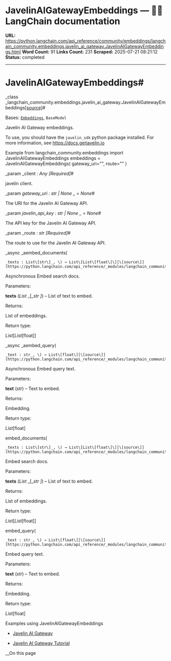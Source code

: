 # JavelinAIGatewayEmbeddings — 🦜🔗 LangChain  documentation

**URL:** https://python.langchain.com/api_reference/community/embeddings/langchain_community.embeddings.javelin_ai_gateway.JavelinAIGatewayEmbeddings.html
**Word Count:** 91
**Links Count:** 231
**Scraped:** 2025-07-21 08:21:12
**Status:** completed

---

# JavelinAIGatewayEmbeddings\#

_class _langchain\_community.embeddings.javelin\_ai\_gateway.JavelinAIGatewayEmbeddings[\[source\]](https://python.langchain.com/api_reference/_modules/langchain_community/embeddings/javelin_ai_gateway.html#JavelinAIGatewayEmbeddings)\#     

Bases: [`Embeddings`](https://python.langchain.com/api_reference/core/embeddings/langchain_core.embeddings.embeddings.Embeddings.html#langchain_core.embeddings.embeddings.Embeddings "langchain_core.embeddings.embeddings.Embeddings"), `BaseModel`

Javelin AI Gateway embeddings.

To use, you should have the `javelin_sdk` python package installed. For more information, see <https://docs.getjavelin.io>

Example               from langchain_community.embeddings import JavelinAIGatewayEmbeddings          embeddings = JavelinAIGatewayEmbeddings(         gateway_uri="<javelin-ai-gateway-uri>",         route="<your-javelin-gateway-embeddings-route>"     )     

_param _client _: Any_ _\[Required\]_\#     

javelin client.

_param _gateway\_uri _: str | None_ _ = None_\#     

The URI for the Javelin AI Gateway API.

_param _javelin\_api\_key _: str | None_ _ = None_\#     

The API key for the Javelin AI Gateway API.

_param _route _: str_ _\[Required\]_\#     

The route to use for the Javelin AI Gateway API.

_async _aembed\_documents\(

    _texts : List\[str\]_, \) → List\[List\[float\]\][\[source\]](https://python.langchain.com/api_reference/_modules/langchain_community/embeddings/javelin_ai_gateway.html#JavelinAIGatewayEmbeddings.aembed_documents)\#     

Asynchronous Embed search docs.

Parameters:     

**texts** \(_List_ _\[__str_ _\]_\) – List of text to embed.

Returns:     

List of embeddings.

Return type:     

_List_\[_List_\[float\]\]

_async _aembed\_query\(

    _text : str_, \) → List\[float\][\[source\]](https://python.langchain.com/api_reference/_modules/langchain_community/embeddings/javelin_ai_gateway.html#JavelinAIGatewayEmbeddings.aembed_query)\#     

Asynchronous Embed query text.

Parameters:     

**text** \(_str_\) – Text to embed.

Returns:     

Embedding.

Return type:     

_List_\[float\]

embed\_documents\(

    _texts : List\[str\]_, \) → List\[List\[float\]\][\[source\]](https://python.langchain.com/api_reference/_modules/langchain_community/embeddings/javelin_ai_gateway.html#JavelinAIGatewayEmbeddings.embed_documents)\#     

Embed search docs.

Parameters:     

**texts** \(_List_ _\[__str_ _\]_\) – List of text to embed.

Returns:     

List of embeddings.

Return type:     

_List_\[_List_\[float\]\]

embed\_query\(

    _text : str_, \) → List\[float\][\[source\]](https://python.langchain.com/api_reference/_modules/langchain_community/embeddings/javelin_ai_gateway.html#JavelinAIGatewayEmbeddings.embed_query)\#     

Embed query text.

Parameters:     

**text** \(_str_\) – Text to embed.

Returns:     

Embedding.

Return type:     

_List_\[float\]

Examples using JavelinAIGatewayEmbeddings

  * [Javelin AI Gateway](https://python.langchain.com/docs/integrations/providers/javelin_ai_gateway/)

  * [Javelin AI Gateway Tutorial](https://python.langchain.com/docs/integrations/llms/javelin/)

__On this page